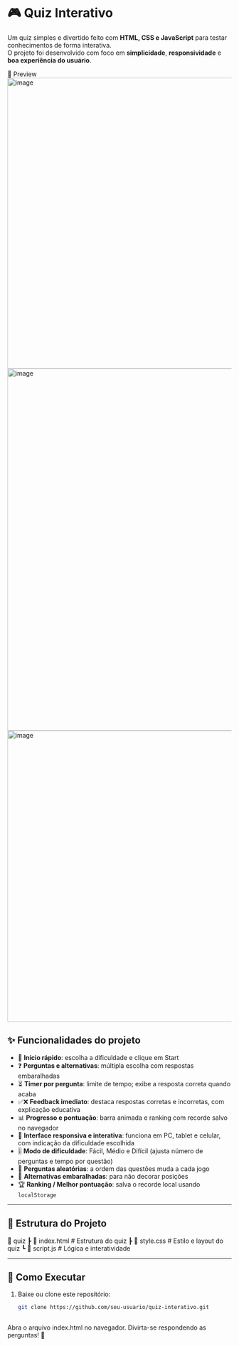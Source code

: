 # 🎮 Quiz Interativo

Um quiz simples e divertido feito com **HTML, CSS e JavaScript** para testar conhecimentos de forma interativa.  
O projeto foi desenvolvido com foco em **simplicidade**, **responsividade** e **boa experiência do usuário**.

📸 Preview
<img width="1017" height="654" alt="image" src="https://github.com/user-attachments/assets/73941475-8c5d-4020-b30f-96cbc27d5490" />
<img width="1247" height="814" alt="image" src="https://github.com/user-attachments/assets/c4cb0449-44a9-4e04-972a-fbc9a9c2ea55" />
<img width="1059" height="655" alt="image" src="https://github.com/user-attachments/assets/685b6382-e9d4-456c-a348-eab79208bfa7" />


## ✨ Funcionalidades do projeto 

- 📌 **Início rápido**: escolha a dificuldade e clique em Start  
- ❓ **Perguntas e alternativas**: múltipla escolha com respostas embaralhadas  
- ⏳ **Timer por pergunta**: limite de tempo; exibe a resposta correta quando acaba  
- ✅❌ **Feedback imediato**: destaca respostas corretas e incorretas, com explicação educativa  
- 📊 **Progresso e pontuação**: barra animada e ranking com recorde salvo no navegador  
- 🎨 **Interface responsiva e interativa**: funciona em PC, tablet e celular, com indicação da dificuldade escolhida 
- 🎚️ **Modo de dificuldade**: Fácil, Médio e Difícil (ajusta número de perguntas e tempo por questão)  
- 🔀 **Perguntas aleatórias**: a ordem das questões muda a cada jogo  
- 🔁 **Alternativas embaralhadas**: para não decorar posições
- 🏆 **Ranking / Melhor pontuação**: salva o recorde local usando `localStorage`  
  
---

## 📂 Estrutura do Projeto
📁 quiz
┣ 📜 index.html # Estrutura do quiz
┣ 📜 style.css # Estilo e layout do quiz
┗ 📜 script.js # Lógica e interatividade

---
## 🚀 Como Executar
1. Baixe ou clone este repositório:
   ```bash
   git clone https://github.com/seu-usuario/quiz-interativo.git
  
Abra o arquivo index.html no navegador.
Divirta-se respondendo as perguntas! 🎉
